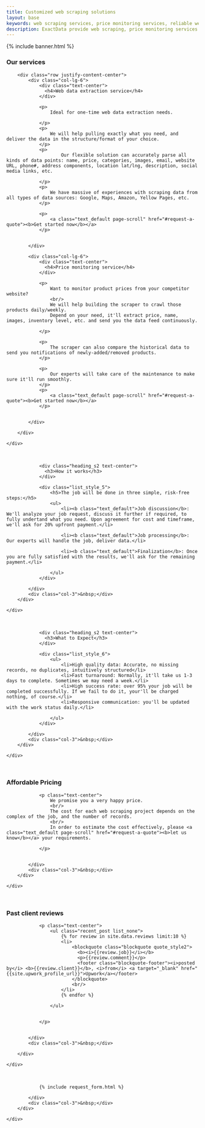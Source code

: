 ```yaml
---
title: Customized web scraping solutions
layout: base
keywords: web scraping services, price monitoring services, reliable web scraping services, best web scraping services, custom web scraping service
description: ExactData provide web scraping, price monitoring services. Our full services will build and setup everything for you.
---
```


<!-- START SECTION BANNER -->

{% include banner.html %}

<!-- END SECTION BANNER --> 

<section id="services">
    <div class="container">
        <div class="row">
            <div class="col-lg-12">
                <div class="heading_s2 text-center"> 
                  <h3>Our services</h3>
                </div>
            </div>
        </div>        

        <div class="row justify-content-center">
            <div class="col-lg-6">
                <div class="text-center"> 
                  <h4>Web data extraction service</h4>
                </div>

                <p>
                    Ideal for one-time web data extraction needs.
                    
                </p>
                <p>
                    We will help pulling exactly what you need, and deliver the data in the structure/format of your choice.
                </p>
                <p>
                        Our flexible solution can accurately parse all kinds of data points: name, price, categories, images, email, website URL, phone#, address components, location lat/lng, description, social media links, etc. 
                
                </p>
                <p>
                    We have massive of experiences with scraping data from all types of data sources: Google, Maps, Amazon, Yellow Pages, etc.
                </p>

                <p>
                    <a class="text_default page-scroll" href="#request-a-quote"><b>Get started now</b></a>
                </p>


            </div>    

            <div class="col-lg-6">
                <div class="text-center"> 
                  <h4>Price monitoring service</h4>
                </div>

                <p>
                    Want to monitor product prices from your competitor website?
                    <br/>
                    We will help building the scraper to crawl those products daily/weekly.
                    Depend on your need, it'll extract price, name, images, inventory level, etc. and send you the data feed continuously.
                    
                </p>
                
                <p>
                    The scraper can also compare the historical data to send you notifications of newly-added/removed products.
                </p>

                <p>
                    Our experts will take care of the maintenance to make sure it'll run smoothly.
                </p>
                <p>
                    <a class="text_default page-scroll" href="#request-a-quote"><b>Get started now</b></a>
                </p>


            </div>    

        </div>    
            
    </div>

</section>    

<section id="how-it-works" class="light_gray_bg">
    <div class="container">
        <div class="row">
            <div class="col-3">&nbsp;</div>
            <div class="col-lg-6">
                
                <div class="heading_s2 text-center"> 
                  <h3>How it works</h3>
                </div>

                <div class="list_style_5">
                    <h5>The job will be done in three simple, risk-free steps:</h5>
                    <ul>
                        <li><b class="text_default">Job discussion</b>: We'll analyze your job request, discuss it further if required, to fully undertand what you need. Upon agreement for cost and timeframe, we'll ask for 20% upfront payment.</li>

                        <li><b class="text_default">Job processing</b>: Our experts will handle the job, deliver data.</li>
                        
                        <li><b class="text_default">Finalization</b>: Once you are fully satisfied with the results, we'll ask for the remaining payment.</li>
                        
                    </ul>
                </div>

            </div>    
            <div class="col-3">&nbsp;</div>
        </div>    
            
    </div>
        
</section>

<section id="what-to-expect">
    <div class="container">
        <div class="row">
            <div class="col-3">&nbsp;</div>
            <div class="col-lg-6">
                
                <div class="heading_s2 text-center"> 
                  <h3>What to Expect</h3>
                </div>

                <div class="list_style_6">
                    <ul>
                        <li>High quality data: Accurate, no missing records, no duplicates, intuitively structured</li>
                        <li>Fast turnaround: Normally, it'll take us 1-3 days to complete. Sometimes we may need a week.</li>
                        <li>High success rate: over 95% your job will be completed successfully. If we fail to do it, your'll be charged nothing, of course.</li>
                        <li>Responsive communication: you'll be updated with the work status daily.</li>
                        
                    </ul>
                </div>

            </div>    
            <div class="col-3">&nbsp;</div>
        </div>    
            
    </div>
        
</section>

<section id="pricing" class="light_gray_bg">
    <div class="container">
        <div class="row">
            <div class="col-3">&nbsp;</div>
            <div class="col-lg-6">
                <div class="heading_s2 text-center"> 
                  <h3>Affordable Pricing</h3>
                </div>

                <p class="text-center">
                    We promise you a very happy price.
                    <br/>
                    The cost for each web scraping project depends on the complex of the job, and the number of records.
                    <br/>
                    In order to estimate the cost effectively, please <a class="text_default page-scroll" href="#request-a-quote"><b>let us know</b></a> your requirements.

                </p>


            </div>
            <div class="col-3">&nbsp;</div>
        </div>    
            
    </div>
        
</section>


<section id="reviews">
    <div class="container">
        <div class="row">
            <div class="col-3">&nbsp;</div>
            <div class="col-lg-6">
                <div class="heading_s2 text-center"> 
                  <h3>Past client reviews</h3>
                </div>

                <p class="text-center">
                    <ul class="recent_post list_none">
                        {% for review in site.data.reviews limit:10 %}
                        <li>
                            <blockquote class="blockquote quote_style2">
                              <b><i>{{review.job}}</i></b>  
                              <p>{{review.comment}}</p>
                              <footer class="blockquote-footer"><i>posted by</i> <b>{{review.client}}</b>, <i>from</i> <a target="_blank" href="{{site.upwork_profile_url}}">Upwork</a></footer>
                            </blockquote>
                            <br/>
                        </li>
                        {% endfor %}
                        
                    </ul>


                </p>
                

            </div>  
            <div class="col-3">&nbsp;</div>

        </div>    
            
    </div>
        
</section>

<section id="request-a-quote" class="light_gray_bg">
    <div class="container">
        <div class="row">
            <div class="col-3">&nbsp;</div>
            <div class="col-lg-6">
                
                {% include request_form.html %}

            </div>    
            <div class="col-3">&nbsp;</div>
        </div>    
            
    </div>
        
</section>


